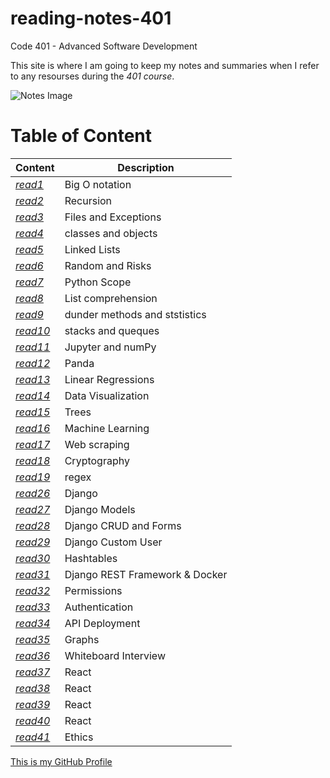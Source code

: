 # reading-notes-401

Code 401 - Advanced Software Development

This site is where I am going to keep my notes and summaries when I refer to any resourses during the *401 course*.

![Notes Image](https://store-images.s-microsoft.com/image/apps.3179.13899725065627034.cde70839-621b-4895-8adf-f523b0117ad5.abc02c28-8d42-4aa4-b4d7-1c63ffe3992e?mode=scale&q=90&h=300&w=300)

# Table of Content

 | Content      | Description
------------      | ------------
*[read1](https://sondos-braim.github.io/reading-notes-401/read01)* | Big O notation
*[read2](https://sondos-braim.github.io/reading-notes-401/read02)* |Recursion
*[read3](https://sondos-braim.github.io/reading-notes-401/read03)* |Files and Exceptions
*[read4](https://sondos-braim.github.io/reading-notes-401/read04)* |classes and objects
*[read5](https://sondos-braim.github.io/reading-notes-401/read05)* | Linked Lists
*[read6](https://sondos-braim.github.io/reading-notes-401/read06)* | Random and Risks
*[read7](https://sondos-braim.github.io/reading-notes-401/read07)* |Python Scope
*[read8](https://sondos-braim.github.io/reading-notes-401/read08)* |List comprehension
*[read9](https://sondos-braim.github.io/reading-notes-401/read09)* | dunder methods and ststistics
*[read10](https://sondos-braim.github.io/reading-notes-401/read10)* | stacks and queques
*[read11](https://sondos-braim.github.io/reading-notes-401/read11)* | Jupyter and numPy
*[read12](https://sondos-braim.github.io/reading-notes-401/read12)* | Panda
*[read13](https://sondos-braim.github.io/reading-notes-401/read13)* | Linear Regressions
*[read14](https://sondos-braim.github.io/reading-notes-401/read14)* | Data Visualization
*[read15](https://sondos-braim.github.io/reading-notes-401/read15)* |Trees
*[read16](https://sondos-braim.github.io/reading-notes-401/read16)* |Machine Learning
*[read17](https://sondos-braim.github.io/reading-notes-401/read17)* |Web scraping
*[read18](https://sondos-braim.github.io/reading-notes-401/read18)* |Cryptography
*[read19](https://sondos-braim.github.io/reading-notes-401/read19)* |regex
*[read26](https://sondos-braim.github.io/reading-notes-401/read26)* |Django
*[read27](https://sondos-braim.github.io/reading-notes-401/read27)* |Django Models
*[read28](https://sondos-braim.github.io/reading-notes-401/read28)* |Django CRUD and Forms
*[read29](https://sondos-braim.github.io/reading-notes-401/read29)* |Django Custom User
*[read30](https://sondos-braim.github.io/reading-notes-401/read30)* |Hashtables
*[read31](https://sondos-braim.github.io/reading-notes-401/read31)* |Django REST Framework & Docker
*[read32](https://sondos-braim.github.io/reading-notes-401/read32)* |Permissions
*[read33](https://sondos-braim.github.io/reading-notes-401/read33)* |Authentication
*[read34](https://sondos-braim.github.io/reading-notes-401/read34)* |API Deployment
*[read35](https://sondos-braim.github.io/reading-notes-401/read35)* |Graphs
*[read36](https://sondos-braim.github.io/reading-notes-401/read36)* |Whiteboard Interview
*[read37](https://sondos-braim.github.io/reading-notes-401/read37)* |React
*[read38](https://sondos-braim.github.io/reading-notes-401/read38)* |React 
*[read39](https://sondos-braim.github.io/reading-notes-401/read39)* |React 
*[read40](https://sondos-braim.github.io/reading-notes-401/read40)* |React 
*[read41](https://sondos-braim.github.io/reading-notes-401/read41)* |Ethics 














[This is my GitHub Profile](https://github.com/Sondos-Braim) 

